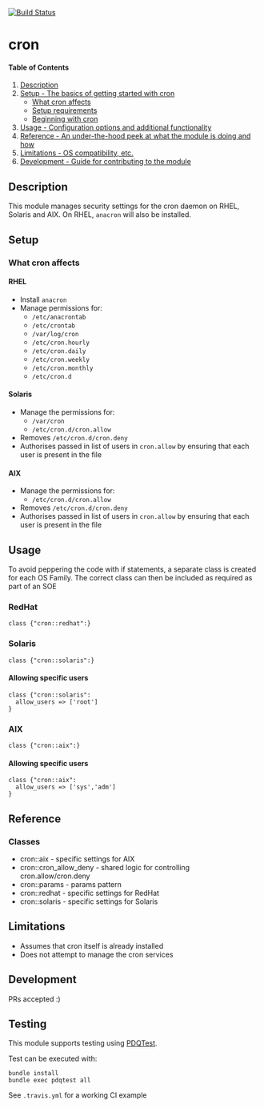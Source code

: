 [![Build Status](https://travis-ci.org/GeoffWilliams/cron.svg?branch=master)](https://travis-ci.org/GeoffWilliams/cron)
# cron

#### Table of Contents

1. [Description](#description)
1. [Setup - The basics of getting started with cron](#setup)
    * [What cron affects](#what-cron-affects)
    * [Setup requirements](#setup-requirements)
    * [Beginning with cron](#beginning-with-cron)
1. [Usage - Configuration options and additional functionality](#usage)
1. [Reference - An under-the-hood peek at what the module is doing and how](#reference)
1. [Limitations - OS compatibility, etc.](#limitations)
1. [Development - Guide for contributing to the module](#development)

## Description

This module manages security settings for the cron daemon on RHEL, Solaris and AIX.  On RHEL, `anacron` will also be installed.

## Setup

### What cron affects

#### RHEL
* Install `anacron`
* Manage permissions for:
  * `/etc/anacrontab`
  * `/etc/crontab`
  * `/var/log/cron`
  * `/etc/cron.hourly`
  * `/etc/cron.daily`
  * `/etc/cron.weekly`
  * `/etc/cron.monthly`
  * `/etc/cron.d`

#### Solaris
* Manage the permissions for:
  * `/var/cron`
  * `/etc/cron.d/cron.allow`
* Removes `/etc/cron.d/cron.deny`
* Authorises passed in list of users in `cron.allow` by ensuring that each user is present in the file

#### AIX
* Manage the permissions for:
  * `/etc/cron.d/cron.allow`
* Removes `/etc/cron.d/cron.deny`
* Authorises passed in list of users in `cron.allow` by ensuring that each user is present in the file

## Usage

To avoid peppering the code with if statements, a separate class is created for each OS Family.  The correct class can then be included as required as part of an SOE

### RedHat
```puppet
class {"cron::redhat":}
```

### Solaris
```puppet
class {"cron::solaris":}
```

#### Allowing specific users
```puppet
class {"cron::solaris":
  allow_users => ['root']
}
```

### AIX
```puppet
class {"cron::aix":}
```

#### Allowing specific users
```puppet
class {"cron::aix":
  allow_users => ['sys','adm']
}
```

## Reference

### Classes
* cron::aix - specific settings for AIX
* cron::cron_allow_deny - shared logic for controlling cron.allow/cron.deny
* cron::params - params pattern
* cron::redhat - specific settings for RedHat
* cron::solaris - specific settings for Solaris

## Limitations

* Assumes that cron itself is already installed
* Does not attempt to manage the cron services

## Development

PRs accepted :)

## Testing
This module supports testing using [PDQTest](https://github.com/GeoffWilliams/pdqtest).


Test can be executed with:

```
bundle install
bundle exec pdqtest all
```


See `.travis.yml` for a working CI example
